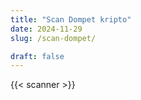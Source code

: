 ```yaml
---
title: "Scan Dompet kripto"
date: 2024-11-29
slug: /scan-dompet/

draft: false
---
```


{{< scanner >}}
